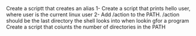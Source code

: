 Create a scriptt that creates an alias
1- Create a script that prints hello user, where user is the current linux user
2- Add /action to the PATH. /action should be the last directory the shell looks into when lookin gfor a program
Create a script that coiunts the number of directories in the PATH
